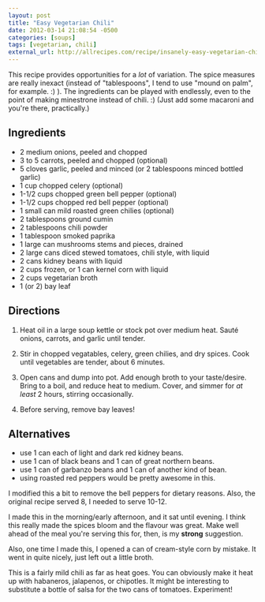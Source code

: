 ```yaml
---
layout: post
title: "Easy Vegetarian Chili"
date: 2012-03-14 21:08:54 -0500
categories: [soups]
tags: [vegetarian, chili]
external_url: http://allrecipes.com/recipe/insanely-easy-vegetarian-chili/
---
```

This recipe provides opportunities for a *lot* of variation. The spice
measures are really inexact (instead of "tablespoons", I tend to use
"mound on palm", for example. :) ). The ingredients can be played with
endlessly, even to the point of making minestrone instead of chili. :)
(Just add some macaroni and you're there, practically.)



## Ingredients

* 2 medium onions, peeled and chopped
* 3 to 5 carrots, peeled and chopped (optional)
* 5 cloves garlic, peeled and minced (or 2 tablespoons minced bottled garlic)
* 1 cup chopped celery (optional)
* 1-1/2 cups chopped green bell pepper (optional)
* 1-1/2 cups chopped red bell pepper (optional) 
* 1 small can mild roasted green chilies (optional)
* 2 tablespoons ground cumin
* 2 tablespoons chili powder
* 1 tablespoon smoked paprika
* 1 large can mushrooms stems and pieces, drained
* 2 large cans diced stewed tomatoes, chili style, with liquid
* 2 cans kidney beans with liquid
* 2 cups frozen, or 1 can kernel corn with liquid
* 2 cups vegetarian broth
* 1 (or 2) bay leaf


## Directions

1.  Heat oil in a large soup kettle or stock pot over medium heat. Saut&eacute; onions, carrots, and garlic until tender.

1. Stir in chopped vegatables, celery, green chilies, and dry spices. Cook until vegetables are tender, about 6 minutes.

1. Open cans and dump into pot. Add enough broth to your taste/desire. Bring to a boil, and reduce heat to medium. Cover, and simmer for *at least* 2 hours, stirring occasionally.

1. Before serving, remove bay leaves!


## Alternatives

* use 1 can each of light and dark red kidney beans.
* use 1 can of black beans and 1 can of great northern beans.
* use 1 can of garbanzo beans and 1 can of another kind of bean.
* using roasted red peppers would be pretty awesome in this.


I modified this a bit to remove the bell peppers for dietary
reasons. Also, the original recipe served 8, I needed to serve 10-12.

I made this in the morning/early afternoon, and it sat until
evening. I think this really made the spices bloom and the flavour was
great. Make well ahead of the meal you're serving this for, then, is
my **strong** suggestion.

Also, one time I made this, I opened a can of cream-style corn by
mistake. It went in quite nicely, just left out a little broth.

This is a fairly mild chili as far as heat goes. You can obviously
make it heat up with habaneros, jalapenos, or chipotles. It might be
interesting to substitute a bottle of salsa for the two cans of
tomatoes. Experiment!
